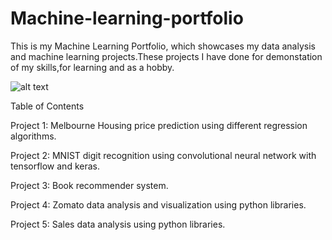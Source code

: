 # Machine-learning-portfolio
This is my Machine Learning Portfolio, which showcases my data analysis and machine learning projects.These projects I have done for demonstation of my skills,for learning and as a hobby.


![alt text](https://github.com/MohammadAsjadKhan/Machine-learning-portfolio/images/ml_img.jpeg?raw=true)

Table of Contents

Project 1: Melbourne Housing price prediction using different regression algorithms.

Project 2: MNIST digit recognition using convolutional neural network with tensorflow and keras.

Project 3: Book recommender system.

Project 4: Zomato data analysis and visualization using python libraries.

Project 5: Sales data analysis using python libraries.
